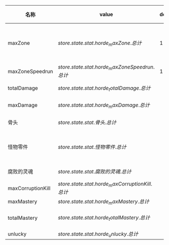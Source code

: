 | 名称  | value | default | 上限  | milestones | 圣遗物 |
| --- | ----- | ------- | --- | ---------- | --- |
| maxZone | $store.state.stat.horde_maxZone.总计$ | 1 | 30 | $lvl  \cdot  10 + 10$ | {"7":"终极指南","11":"破裂的保险箱"} |
| maxZoneSpeedrun | $store.state.stat.horde_maxZoneSpeedrun.总计$ | 1 | 10 | $lvl  \cdot  5 + 10$ | {"8":"哑铃"} |
| totalDamage | $store.state.stat.horde_totalDamage.总计$ |  |  | ${(lvl  \cdot  250 + 7500)}^{lvl}  \cdot  10K$ | {"6":"新背包"} |
| maxDamage | $store.state.stat.horde_maxDamage.总计$ |  |  | ${(lvl  \cdot  250 + 7500)}^{lvl}  \cdot  10$ | {"3":"燃烧的头骨"} |
| 骨头 | $store.state.stat.骨头.总计$ |  |  | ${(2)}^{getSequence(10, lvl} - 10)  \cdot  1M$ | {"2":"被遗忘的盾牌"} |
| 怪物零件 | $store.state.stat.怪物零件.总计$ |  |  | ${(16)}^{lvl}  \cdot  50$ | {"3":"能量饮料","5":"绷带"} |
| 腐败的灵魂 | $store.state.stat.腐败的灵魂.总计$ |  |  | ${(7 + lvl)}^{lvl}  \cdot  1000$ | {"4":"幸运骰子"} |
| maxCorruptionKill | $store.state.stat.horde_maxCorruptionKill.总计$ |  |  | $lvl + 1$ |  |
| maxMastery | $store.state.stat.horde_maxMastery.总计$ |  |  | $lvl + 1$ |  |
| totalMastery | $store.state.stat.horde_totalMastery.总计$ |  |  | $\text{四舍五入}((lvl + 1)  \cdot  25  \cdot  (lvl  \cdot  0.2 + 1))$ |  |
| unlucky | $store.state.stat.horde_unlucky.总计$ |  | 1 | $1$ |  |
